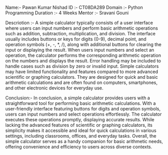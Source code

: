 Name:- Pawan Kumar Nishad
ID :- CT08DA289
Domain :- Python Programming
Duration :- 4 Weeks
Mentor :- Sravani Gouni

Descriotion :-
A simple calculator typically consists of a user interface where users can input numbers and perform basic arithmetic operations such as addition, subtraction, multiplication, and division. 
The interface usually includes buttons or keys for digits (0-9), decimal point, and operation symbols (+, -, *, /), along with additional buttons for clearing the input or displaying the result.
When users input numbers and select an operation, the calculator performs the corresponding arithmetic operation on the numbers and displays the result. 
Error handling may be included to handle cases such as division by zero or invalid input.
Simple calculators may have limited functionality and features compared to more advanced scientific or graphing calculators.
They are designed for quick and basic arithmetic calculations and are often found on computers, smartphones, and other electronic devices for everyday use.

Conclusion:-
In conclusion, a simple calculator provides users with a straightforward tool for performing basic arithmetic calculations. 
With a user-friendly interface featuring buttons for digits and operation symbols, users can input numbers and select operations effortlessly.
The calculator executes these operations promptly, displaying accurate results. 
While lacking the advanced features of scientific or graphing calculators, its simplicity makes it accessible and ideal for quick calculations in various settings, including classrooms, offices, and everyday tasks. 
Overall, the simple calculator serves as a handy companion for basic arithmetic needs, offering convenience and efficiency to users across diverse contexts.
